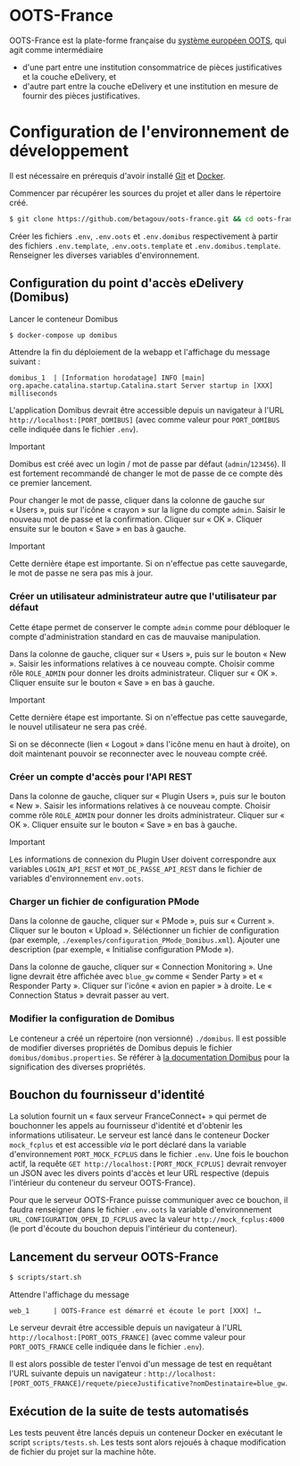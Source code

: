 # OOTS-France

OOTS-France est la plate-forme française du [système européen
OOTS](https://ec.europa.eu/digital-building-blocks/wikis/display/OOTS/OOTSHUB+Home),
qui agit comme intermédiaire
- d'une part entre une institution consommatrice de pièces justificatives et la
  couche eDelivery, et
- d'autre part entre la couche eDelivery et une institution en mesure de
  fournir des pièces justificatives.

# Configuration de l'environnement de développement

Il est nécessaire en prérequis d'avoir installé [Git](https://git-scm.com/) et
[Docker](https://www.docker.com/).

Commencer par récupérer les sources du projet et aller dans le répertoire créé.

```sh
$ git clone https://github.com/betagouv/oots-france.git && cd oots-france
```

Créer les fichiers `.env`, `.env.oots` et `.env.domibus` respectivement à
partir des fichiers `.env.template`, `.env.oots.template` et
`.env.domibus.template`. Renseigner les diverses variables d'environnement.


## Configuration du point d'accès eDelivery (Domibus)

Lancer le conteneur Domibus

```sh
$ docker-compose up domibus
```

Attendre la fin du déploiement de la webapp et l'affichage du message suivant :

```
domibus_1  | [Information horodatage] INFO [main] org.apache.catalina.startup.Catalina.start Server startup in [XXX] milliseconds
```

L'application Domibus devrait être accessible depuis un navigateur à l'URL
`http://localhost:[PORT_DOMIBUS]` (avec comme valeur pour `PORT_DOMIBUS` celle
indiquée dans le fichier `.env`).

> [!IMPORTANT]
> Domibus est créé avec un login / mot de passe par défaut (`admin`/`123456`).
> Il est fortement recommandé de changer le mot de passe de ce compte dès ce
> premier lancement.

Pour changer le mot de passe, cliquer dans la colonne de gauche sur « Users »,
puis sur l'icône « crayon » sur la ligne du compte `admin`. Saisir le nouveau
mot de passe et la confirmation. Cliquer sur « OK ». Cliquer ensuite sur le
bouton « Save » en bas à gauche.

> [!IMPORTANT]
> Cette dernière étape est importante. Si on n'effectue pas cette sauvegarde,
> le mot de passe ne sera pas mis à jour.


### Créer un utilisateur administrateur autre que l'utilisateur par défaut

Cette étape permet de conserver le compte `admin` comme pour débloquer le
compte d'administration standard en cas de mauvaise manipulation.

Dans la colonne de gauche, cliquer sur « Users », puis sur le bouton « New ».
Saisir les informations relatives à ce nouveau compte. Choisir comme rôle
`ROLE_ADMIN` pour donner les droits administrateur. Cliquer sur « OK ». Cliquer
ensuite sur le bouton « Save » en bas à gauche.

> [!IMPORTANT]
> Cette dernière étape est importante. Si on n'effectue pas cette sauvegarde,
> le nouvel utilisateur ne sera pas créé.

Si on se déconnecte (lien « Logout » dans l'icône menu en haut à droite), on
doit maintenant pouvoir se reconnecter avec le nouveau compte créé.

### Créer un compte d'accès pour l'API REST

Dans la colonne de gauche, cliquer sur « Plugin Users », puis sur le bouton « New ».
Saisir les informations relatives à ce nouveau compte. Choisir comme rôle
`ROLE_ADMIN` pour donner les droits administrateur. Cliquer sur « OK ». Cliquer
ensuite sur le bouton « Save » en bas à gauche.

> [!IMPORTANT]
> Les informations de connexion du Plugin User doivent correspondre aux variables
> `LOGIN_API_REST` et `MOT_DE_PASSE_API_REST` dans le fichier de variables d'environnement `env.oots`.

### Charger un fichier de configuration PMode

Dans la colonne de gauche, cliquer sur « PMode », puis sur « Current ». Cliquer
sur le bouton « Upload ». Séléctionner un fichier de configuration (par
exemple, `./exemples/configuration_PMode_Domibus.xml`). Ajouter une description
(par exemple, « Initialise configuration PMode »).

Dans la colonne de gauche, cliquer sur « Connection Monitoring ». Une ligne
devrait être affichée avec `blue_gw` comme « Sender Party » et « Responder
Party ». Cliquer sur l'icône « avion en papier » à droite. Le « Connection
Status » devrait passer au vert.


### Modifier la configuration de Domibus

Le conteneur a créé un répertoire (non versionné) `./domibus`. Il est possible
de modifier diverses propriétés de Domibus depuis le fichier
`domibus/domibus.properties`. Se référer à [la documentation
Domibus](https://ec.europa.eu/digital-building-blocks/wikis/download/attachments/638060670/%28eDelivery%29%28AP%29%28AG%29%28Domibus%205.0.4%29%2817.7%29.pdf?version=2&modificationDate=1684157357586&api=v2)
pour la signification des diverses propriétés.


## Bouchon du fournisseur d'identité

La solution fournit un « faux serveur FranceConnect+ » qui permet de bouchonner
les appels au fournisseur d'identité et d'obtenir les informations utilisateur.
Le serveur est lancé dans le conteneur Docker `mock_fcplus` et est accessible
_via_ le port déclaré dans la variable d'environnement `PORT_MOCK_FCPLUS` dans
le fichier `.env`. Une fois le bouchon actif, la requête `GET
http://localhost:[PORT_MOCK_FCPLUS]` devrait renvoyer un JSON avec les divers
points d'accès et leur URL respective (depuis l'intérieur du conteneur du
serveur OOTS-France).

Pour que le serveur OOTS-France puisse communiquer avec ce bouchon, il faudra
renseigner dans le fichier `.env.oots` la variable d'environnement
`URL_CONFIGURATION_OPEN_ID_FCPLUS` avec la valeur `http://mock_fcplus:4000` (le
port d'écoute du bouchon depuis l'intérieur du conteneur).

## Lancement du serveur OOTS-France

```sh
$ scripts/start.sh
```

Attendre l'affichage du message

```
web_1      | OOTS-France est démarré et écoute le port [XXX] !…
```

Le serveur devrait être accessible depuis un navigateur à l'URL
`http://localhost:[PORT_OOTS_FRANCE]` (avec comme valeur pour
`PORT_OOTS_FRANCE` celle indiquée dans le fichier `.env`).

Il est alors possible de tester l'envoi d'un message de test en requêtant l'URL
suivante depuis un navigateur :
`http://localhost:[PORT_OOTS_FRANCE]/requete/pieceJustificative?nomDestinataire=blue_gw`.


## Exécution de la suite de tests automatisés

Les tests peuvent être lancés depuis un conteneur Docker en exécutant le script
`scripts/tests.sh`. Les tests sont alors rejoués à chaque modification de
fichier du projet sur la machine hôte.
